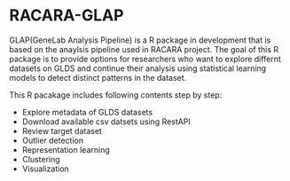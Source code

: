 # RACARA-GLAP

GLAP(GeneLab Analysis Pipeline) is a R package in development that is based on the anaylsis pipeline used in RACARA project. The goal of this R package is to provide options for researchers who want to explore differnt datasets on GLDS and continue their analysis using statistical learning models to detect distinct patterns in the dataset.  

This R pacakage includes following contents step by step:
- Explore metadata of GLDS datasets 
- Download available csv datsets using RestAPI 
- Review target dataset
- Outlier detection
- Representation learning
- Clustering
- Visualization
